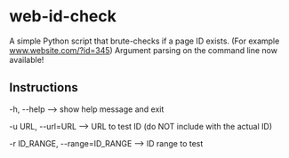 # web-id-check
A simple Python script that brute-checks if a page ID exists. (For example www.website.com/?id=345)
Argument parsing on the command line now available!
## Instructions
-h, --help --> show help message and exit

-u URL, --url=URL --> URL to test ID (do NOT include with the actual ID)

-r ID_RANGE, --range=ID_RANGE --> ID range to test
